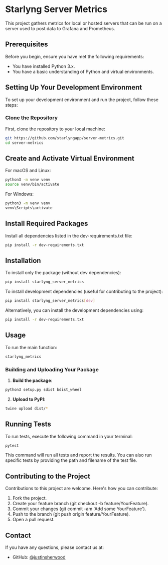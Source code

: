 # Starlyng Server Metrics

This project gathers metrics for local or hosted servers that can be run on a server used to post data to Grafana and Prometheus.

## Prerequisites

Before you begin, ensure you have met the following requirements:
* You have installed Python 3.x.
* You have a basic understanding of Python and virtual environments.

## Setting Up Your Development Environment

To set up your development environment and run the project, follow these steps:

### Clone the Repository

First, clone the repository to your local machine:

```bash
git https://github.com/starlyngapp/server-metrics.git
cd server-metrics
```

## Create and Activate Virtual Environment

For macOS and Linux:

```bash
python3 -m venv venv
source venv/bin/activate
```

For Windows:

```bash
python3 -m venv venv
venv\Scripts\activate
```

## Install Required Packages

Install all dependencies listed in the dev-requirements.txt file:

```bash
pip install -r dev-requirements.txt
```

## Installation

To install only the package (without dev dependencies):

```bash
pip install starlyng_server_metrics
```

To install development dependencies (useful for contributing to the project):

```bash
pip install starlyng_server_metrics[dev]
```

Alternatively, you can install the development dependencies using:

```bash
pip install -r dev-requirements.txt
```

## Usage

To run the main function:

```bash
starlyng_metrics
```

### Building and Uploading Your Package

1. **Build the package**:

```bash
python3 setup.py sdist bdist_wheel
```

2. **Upload to PyPI**:

```bash
twine upload dist/*
```

## Running Tests

To run tests, execute the following command in your terminal:

```bash
pytest
```

This command will run all tests and report the results. You can also run specific tests by providing the path and filename of the test file.

## Contributing to the Project

Contributions to this project are welcome. Here's how you can contribute:

1. Fork the project.
2. Create your feature branch (git checkout -b feature/YourFeature).
3. Commit your changes (git commit -am 'Add some YourFeature').
4. Push to the branch (git push origin feature/YourFeature).
5. Open a pull request.

## Contact

If you have any questions, please contact us at:

- GitHub: [@justinsherwood](https://github.com/justinsherwood)